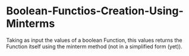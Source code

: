 # Boolean-Functios-Creation-Using-Minterms
Taking as input the values of a boolean Function, this values returns the Function itself using the minterm method (not in a simplified form (yet)).

